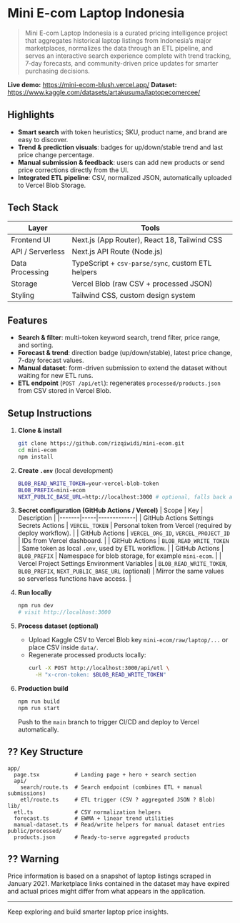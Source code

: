 #  Mini E-com Laptop Indonesia

> Mini E-com Laptop Indonesia is a curated pricing intelligence project that aggregates historical laptop listings from Indonesia’s major marketplaces, normalizes the data through an ETL pipeline, and serves an interactive search experience complete with trend tracking, 7‑day forecasts, and community-driven price updates for smarter purchasing decisions.

**Live demo:** https://mini-ecom-blush.vercel.app/
**Dataset:** https://www.kaggle.com/datasets/artakusuma/laptopecomercee/

##  Highlights
- **Smart search** with token heuristics; SKU, product name, and brand are easy to discover.
- **Trend & prediction visuals**: badges for up/down/stable trend and last price change percentage.
- **Manual submission & feedback**: users can add new products or send price corrections directly from the UI.
- **Integrated ETL pipeline**: CSV, normalized JSON, automatically uploaded to Vercel Blob Storage.

##  Tech Stack
| Layer | Tools |
|-------|-------|
| Frontend UI | Next.js (App Router), React 18, Tailwind CSS |
| API / Serverless | Next.js API Route (Node.js) |
| Data Processing | TypeScript + `csv-parse/sync`, custom ETL helpers |
| Storage | Vercel Blob (raw CSV + processed JSON) |
| Styling | Tailwind CSS, custom design system |

##  Features
-  **Search & filter**: multi-token keyword search, trend filter, price range, and sorting.
-  **Forecast & trend**: direction badge (up/down/stable), latest price change, 7-day forecast values.
-  **Manual dataset**: form-driven submission to extend the dataset without waiting for new ETL runs.
-  **ETL endpoint** (`POST /api/etl`): regenerates `processed/products.json` from CSV stored in Vercel Blob.

##  Setup Instructions
1. **Clone & install**
   ```bash
   git clone https://github.com/rizqiwidi/mini-ecom.git
   cd mini-ecom
   npm install
   ```

2. **Create `.env`** (local development)
   ```bash
   BLOB_READ_WRITE_TOKEN=your-vercel-blob-token
   BLOB_PREFIX=mini-ecom
   NEXT_PUBLIC_BASE_URL=http://localhost:3000 # optional, falls back automatically
   ```

3. **Secret configuration (GitHub Actions / Vercel)**
   | Scope | Key | Description |
   |-------|-----|-------------|
   | GitHub Actions Settings Secrets Actions | `VERCEL_TOKEN` | Personal token from Vercel (required by deploy workflow). |
   | GitHub Actions | `VERCEL_ORG_ID`, `VERCEL_PROJECT_ID` | IDs from Vercel dashboard. |
   | GitHub Actions | `BLOB_READ_WRITE_TOKEN` | Same token as local `.env`, used by ETL workflow. |
   | GitHub Actions | `BLOB_PREFIX` | Namespace for blob storage, for example `mini-ecom`. |
   | Vercel Project Settings Environment Variables | `BLOB_READ_WRITE_TOKEN`, `BLOB_PREFIX`, `NEXT_PUBLIC_BASE_URL` (optional) | Mirror the same values so serverless functions have access. |

4. **Run locally**
   ```bash
   npm run dev
   # visit http://localhost:3000
   ```

5. **Process dataset (optional)**
   - Upload Kaggle CSV to Vercel Blob key `mini-ecom/raw/laptop/...` or place CSV inside `data/`.
   - Regenerate processed products locally:
     ```bash
     curl -X POST http://localhost:3000/api/etl \
       -H "x-cron-token: $BLOB_READ_WRITE_TOKEN"
     ```

6. **Production build**
   ```bash
   npm run build
   npm run start
   ```
   Push to the `main` branch to trigger CI/CD and deploy to Vercel automatically.

## ?? Key Structure
```
app/
  page.tsx           # Landing page + hero + search section
  api/
    search/route.ts  # Search endpoint (combines ETL + manual submissions)
    etl/route.ts     # ETL trigger (CSV ? aggregated JSON ? Blob)
lib/
  etl.ts             # CSV normalization helpers
  forecast.ts        # EWMA + linear trend utilities
  manual-dataset.ts  # Read/write helpers for manual dataset entries
public/processed/
  products.json      # Ready-to-serve aggregated products
```

## ?? Warning
Price information is based on a snapshot of laptop listings scraped in January 2021. Marketplace links contained in the dataset may have expired and actual prices might differ from what appears in the application.

---
Keep exploring and build smarter laptop price insights.
